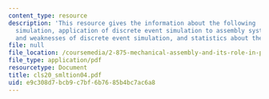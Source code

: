 ```yaml
---
content_type: resource
description: 'This resource gives the information about the following : discrete event
  simulation, application of discrete event simulation to assembly systems, strenghts
  and weaknesses of discrete event simulation, and statistics about the real systems.'
file: null
file_location: /coursemedia/2-875-mechanical-assembly-and-its-role-in-product-development-fall-2004/e9c308d7bcb9c7bf6b7685b4bc7ac6a8_cls20_smltion04.pdf
file_type: application/pdf
resourcetype: Document
title: cls20_smltion04.pdf
uid: e9c308d7-bcb9-c7bf-6b76-85b4bc7ac6a8
---
```

